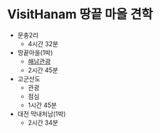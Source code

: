# VisitHanam 땅끝 마을 견학
* 문충2리 
  * 4시간 32분
* 땅끝마을(1박)
  * [해남관광](http://naver.me/5ElXbEJH)
  * 2시간 45분 
* 고군산도
  * 관광
  * 점심
  * 1시간 45분
* 대전 막내처남(1박)  
  * 2시간 34분  
 

